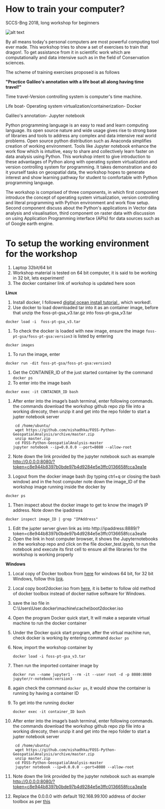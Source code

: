 # How to train your computer?

SCCS-Bng 2018, long workshop for beginners

![alt text](https://raw.githubusercontent.com/nishadhka/howtotrainyourcomputer/master/flayer_httyc.png)

By all means today's personal computers are most powerful computing tool ever made. 
This workshop tries to show a set of exercises to train that dragon!. To get 
assistance from it in scientific work which are computationally and data intensive 
such as in the field of Conservation sciences. 

The scheme of training exercises proposed is as follows

**"Practice Galileo's annotation with a life boat all along having time travel!"**

Time travel-Version controlling system is computer's time machine.   

Life boat- Operating system virtualization/containerization- Docker

Galileo's annotation- Jupyter notebook

Python programming language is an easy to read and learn computing language. 
Its open source nature and wide usage gives rise to strong base of libraries 
and tools to address any complex and data intensive real world problems. 
Open source python distribution such as Anaconda simplifies creation of working environment. 
Tools like Jupyter notebook enhance the work flow which is intuitive, easy to share and 
collectively learn faster on data analysis using Python. This workshop intent to give 
introduction to these advantages of Python along with operating system virtualization and 
version controlling system for programming. It takes demonstration and do it yourself tasks 
on geospatial data, the workshop hopes to generate interest and show learning pathway for 
student to comfortable with Python programming language.

The workshop is comprised of three components, in which first component introduce the concept 
of operating system virtualization, version controlling and literal programming with Python environment 
and work flow setup. Second component discuss about the Python's applications in Vector data analysis 
and visualisation, third component on raster data with discussion on using Application Programming 
interface (APIs) for data sources such as of Google earth engine.

# To setup the working environment for the workshop

1. Laptop 32bit/64 bit
1. Workshop material is tested on 64 bit computer, it is said to be working in 32 bit, lets experiment!
1. The docker container link of workshop is updated here soon

**Linux**

1. Install docker, I followed [digital ocean install tutorial ](https://www.digitalocean.com/community/tutorials/how-to-install-and-use-docker-on-ubuntu-18-04),  which worked!.
1. Use docker to load downloaded tar into it as an container image, before that unzip the foss-pt-gsa_v3.tar.gz into foss-pt-gsa_v3.tar
```   
docker load -i  foss-pt-gsa_v3.tar 
```
1. To check the docker is loaded with new image, ensure the image ```foss-pt-gsa/foss-pt-gsa:version3``` is listed by entering
```
docker images
```
1. To run the image, enter
```
docker run -dit foss-pt-gsa/foss-pt-gsa:version3
```
1. Get the CONTAINER_ID of the just started container by the command ```docker ps```
1. To enter into the image bash
```
docker exec -it CONTAINER_ID bash
```
1. After enter into the image’s bash terminal, enter following commands. the commands download the workshop github repo zip file into a working direcoty, then unzip it and get into the repo folder to start a jupter notebook server 

        cd /home/ubuntu/  
        wget https://github.com/nishadhka/FOSS-Python-GeospatialAnalysis/archive/master.zip
        unzip master.zip
        cd FOSS-Python-GeospatialAnalysis-master
       jupyter notebook --ip=0.0.0.0 --port=8080 --allow-root
      
1. Note down the link provided by the jupyter notebook such as example http://0.0.0.0:8080/?token=c8e944b8397b0bde97b4d9284e5e3ffc0136658fcca3ea1e
1. Logout from the docker image bash (by typing ctrl+q or closing the bash window) and in the host computer note down the image_ID of the workshop image running inside the docker by
```
docker ps
```
1. Then inspect about the docker image to get to know the image’s IP address. Note down the ipaddress
```
docker inspect image_ID | grep "IPAddress"
```
1. Edit the jupter server given link as into http://ipaddress:8889/?token=c8e944b8397b0bde97b4d9284e5e3ffc0136658fcca3ea1e
1. Open the link in host computer browser, it shows the Jupyternotebooks in the workshop repo and click on the file docker_test.ipynb, to run the notebook and execute its first cell to ensure all the libraries for the workshop is working properly

**Windows**

1. Local copy of Docker toolbox from [here](https://docs.docker.com/toolbox/toolbox_install_windows/) for windows 64 bit, for 32 bit Windows, follow this [link](https://medium.com/@chrispatten/installing-and-running-docker-on-32-bit-windows-d18b95ee1fc3).
1. Local copy boot2docker.iso from [here](http://boot2docker.io/), it is better to follow old method of docker toolbox instead of docker native software for Windows.
1. save the iso file in C:\Users\User\.docker\machine\cache\boot2docker.iso
2. Open the program Docker quick start, It will make a separate virtual machine to run the docker container
3. Under the Docker quick start program, after the virtual machine run, check docker is working by entering command ```docker ps```
4. Now, import the workshop container by
	```
	docker load -i foss-pt-gsa_v3.tar
	```
5. Then run the imported container image by 
	```
	docker run --name jupyter1 --rm -it --user root -d -p 8080:8080 jupyter/r-notebook:version3
	```
6. again check the command ```docker ps```, it would show the container is running by having a container ID
7. To get into the running docker
	```
	docker exec -it container_ID bash
	```
1. After enter into the image’s bash terminal, enter following commands. the commands download the workshop github repo zip file into a working direcoty, then unzip it and get into the repo folder to start a jupter notebook server 

        cd /home/ubuntu/  
        wget https://github.com/nishadhka/FOSS-Python-GeospatialAnalysis/archive/master.zip
        unzip master.zip
        cd FOSS-Python-GeospatialAnalysis-master
        jupyter notebook --ip=0.0.0.0 --port=8080 --allow-root
      
1. Note down the link provided by the jupyter notebook such as example http://0.0.0.0:8080/?token=c8e944b8397b0bde97b4d9284e5e3ffc0136658fcca3ea1e
1. Replace the 0.0.0.0 with default 192.168.99.100 address of docker toolbox as per [this](https://stackoverflow.com/questions/42866013/docker-toolbox-localhost-not-working)

 
